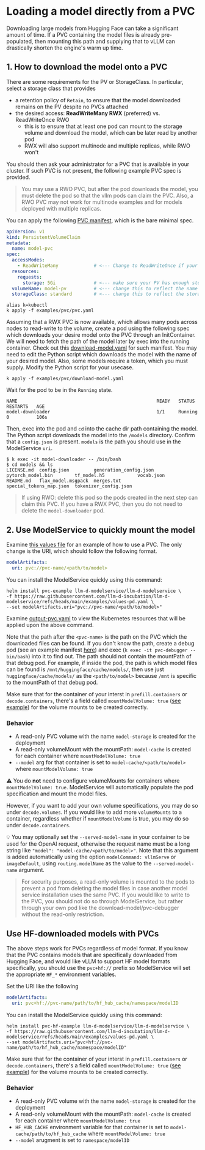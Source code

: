 # Loading a model directly from a PVC

Downloading large models from Hugging Face can take a significant amount of time. If a PVC containing the model files is already pre-populated, then mounting this path and supplying that to vLLM can drastically shorten the engine's warm up time.


## 1. How to download the model onto a PVC

There are some requirements for the PV or StorageClass. In particular, select a storage class that provides
- a retention policy of `Retain`, to ensure that the model downloaded remains on the PV despite no PVCs attached
- the desired access: **ReadWriteMany RWX** (preferred) vs. ReadWriteOnce RWO
  - this is to ensure that at least one pod can mount to the storage volume and download the model, which can be later read by another pod
  - RWX will also support multinode and multiple replicas, while RWO won't

You should then ask your administrator for a PVC that is available in your cluster. If such PVC is not present, the following example PVC spec is provided.

> You may use a RWO PVC, but after the pod downloads the model, you must delete the pod so that the vllm pods can claim the PVC. Also, a RWO PVC may not work for multinode examples and for models deployed with multiple replicas.

You can apply the following [PVC manifest](pvc.yaml), which is the bare minimal spec.

```yaml
apiVersion: v1
kind: PersistentVolumeClaim
metadata:
  name: model-pvc
spec:
  accessModes:
    - ReadWriteMany             # <--- Change to ReadWriteOnce if your StorageClass only provides RWO
  resources:
    requests:
      storage: 5Gi              # <--- make sure your PV has enough storage for this claim
  volumeName: model-pv          # <--- change this to reflect the name of the PV
  storageClass: standard        # <--- change this to reflect the storage class of your PV
```

```
alias k=kubectl
k apply -f examples/pvc/pvc.yaml
```

Assuming that a RWX PVC is now available, which allows many pods across nodes to read-write to the volume, create a pod using the following spec which downloads your desire model onto the PVC through an InitContainer. We will need to fetch the path of the model later by exec into the running container. Check out this [download-model.yaml](./download-model.yaml) for such manifest. You may need to edit the Python script which downloads the model with the name of your desired model. Also, some models require a token, which you must supply. Modify the Python script for your usecase.

```
k apply -f examples/pvc/download-model.yaml
```

Wait for the pod to be in the `Running` state.

```
NAME                                                   READY   STATUS    RESTARTS   AGE
model-downloader                                       1/1     Running   0          106s
```

Then, exec into the pod and `cd` into the cache dir path containing the model. The Python script downloads the model into the `/models` directory. Confirm that a `config.json` is present. `models` is the path you should use in the ModelService `uri`.

```
$ k exec -it model-downloader -- /bin/bash
$ cd models && ls
LICENSE.md  config.json         generation_config.json  pytorch_model.bin        tf_model.h5            vocab.json
README.md   flax_model.msgpack  merges.txt              special_tokens_map.json  tokenizer_config.json
```

> If using RWO: delete this pod so the pods created in the next step can claim this PVC. If you have a RWX PVC, then you do not need to delete the `model-downloader` pod.


## 2. Use ModelService to quickly mount the model

Examine [this values file](../values-pd.yaml) for an example of how to use a PVC. The only change is the URI, which should follow the following format.

```yaml
modelArtifacts:
  uri: pvc://pvc-name/<path/to/model>
```

You can install the ModelService quickly using this command:

```
helm install pvc-example llm-d-modelservice/llm-d-modelservice \
-f https://raw.githubusercontent.com/llm-d-incubation/llm-d-modelservice/refs/heads/main/examples/values-pd.yaml \
--set modelArtifacts.uri="pvc://pvc-name/<path/to/model>"
```

Examine [output-pvc.yaml](../output-pvc.yaml) to view the Kubernetes resources that will be applied upon the above command.

Note that the path after the `<pvc-name>` is the path on the PVC which the downloaded files can be found. If you don't know the path, create a debug pod (see an example manifest [here](./pvc-debugger.yaml)) and exec (`k exec -it pvc-debugger -- bin/bash`) into it to find out. The path should not contain the mountPath of that debug pod. For example, if inside the pod, the path is which model files can be found is `/mnt/huggingface/cache/models/`, then use just `huggingface/cache/models/` as the `<path/to/model>` because `/mnt` is specific to the mountPath of that debug pod.

Make sure that for the container of your interst in `prefill.containers` or `decode.containers`, there's a field called `mountModelVolume: true` ([see example](../values-pvc.yaml#L90)) for the volume mounts to be created correctly.

### Behavior
- A read-only PVC volume with the name `model-storage` is created for the deployment
- A read-only volumeMount with the mountPath: `model-cache` is created for each container where `mountModelVolume: true`
- `--model` arg for that container is set to `model-cache/<path/to/model>` where `mountModelVolume: true`

⚠️ You do **not** need to configure volumeMounts for containers where  `mountModelVolume: true`. ModelService will automatically populate the pod specification and mount the model files.

However, if you want to add your own volume specifications, you may do so under `decode.volumes`. If you would like to add more `volumeMounts` to a container, regardless whether if `mountModelVolume` is true, you may do so under `decode.containers`.

💡 You may optionally set the `--served-model-name`  in your container to be used for the OpenAI request, otherwise the request name must be a long string like `"model": "model-cache/<path/to/model>"`. Note that this argument is added automatically using the option `modelCommand: vllmServe` or `imageDefault`, using `routing.modelName` as the value to the `--served-model-name` argument.

> For security purposes, a read-only volume is mounted to the pods to prevent a pod from deleting the model files in case another model service installation uses the same PVC. If you would like to write to the PVC, you should not do so through ModelService, but rather through your own pod like the download-model/pvc-debugger without the read-only restriction.


## Use HF-downloaded models with PVCs

The above steps work for PVCs regardless of model format. If you know that the PVC contains models that are specifically downloaded from Hugging Face, and would like vLLM to support HF model formats specifically, you should use the `pvc+hf://` prefix so ModelService will set the appropriate `HF_*` environment variables.

Set the URI like the following

```yaml
modelArtifacts:
  uri: pvc+hf://pvc-name/path/to/hf_hub_cache/namespace/modelID
```

You can install the ModelService quickly using this command:

```
helm install pvc-hf-example llm-d-modelservice/llm-d-modelservice \
-f https://raw.githubusercontent.com/llm-d-incubation/llm-d-modelservice/refs/heads/main/examples/values-pd.yaml \
--set modelArtifacts.uri="pvc+hf://pvc-name/path/to/hf_hub_cache/namespace/modelID"
```

Make sure that for the container of your interst in `prefill.containers` or `decode.containers`, there's a field called `mountModelVolume: true` ([see example](../values-pvc.yaml#L90)) for the volume mounts to be created correctly.

### Behavior
- A read-only PVC volume with the name `model-storage` is created for the deployment
- A read-only volumeMount with the mountPath: `model-cache` is created for each container where `mountModelVolume: true`
- `HF_HUB_CACHE` environment variable for that container is set to `model-cache/path/to/hf_hub_cache` where `mountModelVolume: true`
- `--model` arugment is set to `namespace/modelID`